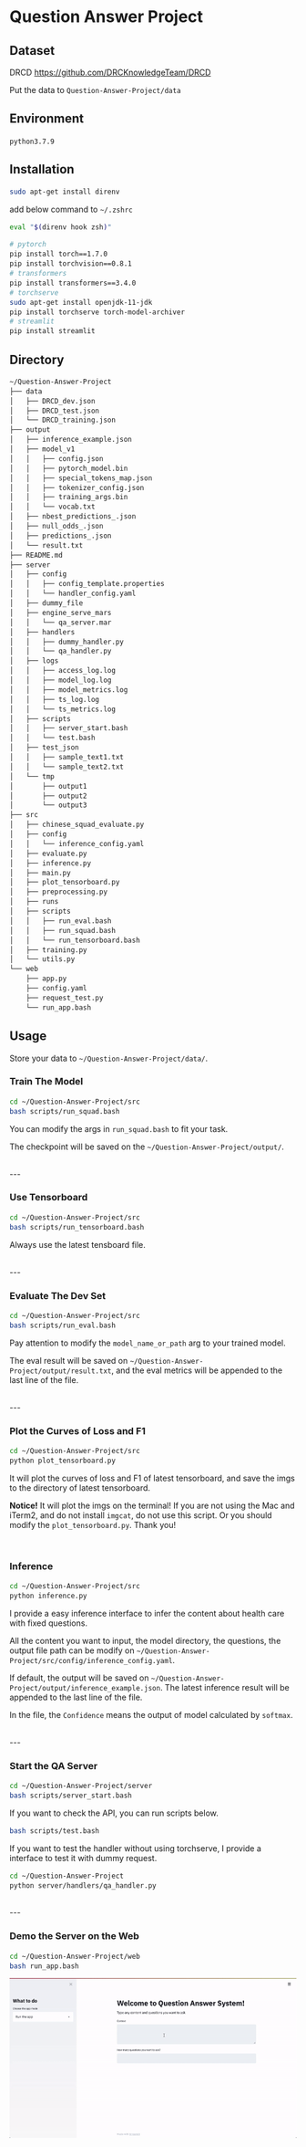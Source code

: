 # Question Answer Project

## Dataset 
DRCD
https://github.com/DRCKnowledgeTeam/DRCD

Put the data to `Question-Answer-Project/data`


## Environment
`python3.7.9`


## Installation
```bash 
sudo apt-get install direnv
```
add below command to `~/.zshrc`
```bash
eval "$(direnv hook zsh)"
```

```bash 
# pytorch
pip install torch==1.7.0
pip install torchvision==0.8.1
# transformers
pip install transformers==3.4.0
# torchserve
sudo apt-get install openjdk-11-jdk
pip install torchserve torch-model-archiver
# streamlit
pip install streamlit
```


## Directory
```bash
~/Question-Answer-Project
├── data
│   ├── DRCD_dev.json
│   ├── DRCD_test.json
│   └── DRCD_training.json
├── output
│   ├── inference_example.json
│   ├── model_v1
│   │   ├── config.json
│   │   ├── pytorch_model.bin
│   │   ├── special_tokens_map.json
│   │   ├── tokenizer_config.json
│   │   ├── training_args.bin
│   │   └── vocab.txt
│   ├── nbest_predictions_.json
│   ├── null_odds_.json
│   ├── predictions_.json
│   └── result.txt
├── README.md
├── server
│   ├── config
│   │   ├── config_template.properties
│   │   └── handler_config.yaml
│   ├── dummy_file
│   ├── engine_serve_mars
│   │   └── qa_server.mar
│   ├── handlers
│   │   ├── dummy_handler.py
│   │   └── qa_handler.py
│   ├── logs
│   │   ├── access_log.log
│   │   ├── model_log.log
│   │   ├── model_metrics.log
│   │   ├── ts_log.log
│   │   └── ts_metrics.log
│   ├── scripts
│   │   ├── server_start.bash
│   │   └── test.bash
│   ├── test_json
│   │   ├── sample_text1.txt
│   │   └── sample_text2.txt
│   └── tmp
│       ├── output1
│       ├── output2
│       └── output3
├── src
│   ├── chinese_squad_evaluate.py
│   ├── config
│   │   └── inference_config.yaml
│   ├── evaluate.py
│   ├── inference.py
│   ├── main.py
│   ├── plot_tensorboard.py
│   ├── preprocessing.py
│   ├── runs
│   ├── scripts
│   │   ├── run_eval.bash
│   │   ├── run_squad.bash
│   │   └── run_tensorboard.bash
│   ├── training.py
│   └── utils.py
└── web
    ├── app.py
    ├── config.yaml
    ├── request_test.py
    └── run_app.bash
```

## Usage

Store your data to `~/Question-Answer-Project/data/`.

### Train The Model

```bash
cd ~/Question-Answer-Project/src
bash scripts/run_squad.bash
```
You can modify the args in `run_squad.bash` to fit your task.

The checkpoint will be saved on the `~/Question-Answer-Project/output/`.

<br>
---

### Use Tensorboard 

```bash
cd ~/Question-Answer-Project/src
bash scripts/run_tensorboard.bash
```
Always use the latest tensboard file.

<br>
---

### Evaluate The Dev Set

```bash
cd ~/Question-Answer-Project/src
bash scripts/run_eval.bash
```

Pay attention to modify the `model_name_or_path` arg to your trained model.

The eval result will be saved on `~/Question-Answer-Project/output/result.txt`, and the eval metrics will be appended to the last line of the file.

<br>
---

### Plot the Curves of Loss and F1

```bash
cd ~/Question-Answer-Project/src
python plot_tensorboard.py
```

It will plot the curves of loss and F1 of latest tensorboard, and save the imgs to the directory of latest tensorboard.

**Notice!** It will plot the imgs on the terminal! If you are not using the Mac and iTerm2, and do not install `imgcat`, do not use this script. Or you should modify the `plot_tensorboard.py`. Thank you!

<br>


### Inference

```bash
cd ~/Question-Answer-Project/src
python inference.py
```

I provide a easy inference interface to infer the content about health care with fixed questions.

All the content you want to input, the model directory, the questions, the output file path can be modify on `~/Question-Answer-Project/src/config/inference_config.yaml`.

If default, the output will be saved on `~/Question-Answer-Project/output/inference_example.json`. The latest inference result will be appended to the last line of the file.

In the file, the `Confidence` means the output of model calculated by `softmax`.

<br>
---

### Start the QA Server

```bash
cd ~/Question-Answer-Project/server
bash scripts/server_start.bash
```

If you want to check the API, you can run scripts below.

```bash
bash scripts/test.bash
```

If you want to test the handler without using torchserve, I provide a interface to test it with dummy request.
```bash
cd ~/Question-Answer-Project
python server/handlers/qa_handler.py 
```

<br>
---

### Demo the Server on the Web

```bash
cd ~/Question-Answer-Project/web
bash run_app.bash
```

![](web_demo.gif)





